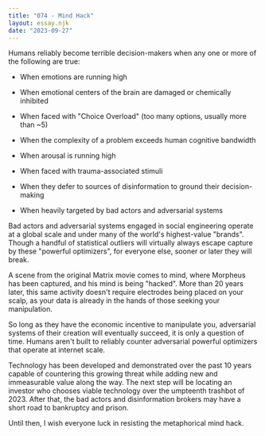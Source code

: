 ```yaml
---
title: "074 - Mind Hack"
layout: essay.njk
date: "2023-09-27"
---
```


Humans reliably become terrible decision-makers when any one or more of the following are true:

- When emotions are running high

- When emotional centers of the brain are damaged or chemically inhibited

- When faced with "Choice Overload" (too many options, usually more than ~5)

- When the complexity of a problem exceeds human cognitive bandwidth

- When arousal is running high

- When faced with trauma-associated stimuli

- When they defer to sources of disinformation to ground their decision-making

- When heavily targeted by bad actors and adversarial systems

Bad actors and adversarial systems engaged in social engineering operate at a global scale and under many of the world's highest-value "brands". Though a handful of statistical outliers will virtually always escape capture by these "powerful optimizers", for everyone else, sooner or later they will break.

A scene from the original Matrix movie comes to mind, where Morpheus has been captured, and his mind is being "hacked". More than 20 years later, this same activity doesn't require electrodes being placed on your scalp, as your data is already in the hands of those seeking your manipulation.

So long as they have the economic incentive to manipulate you, adversarial systems of their creation will eventually succeed, it is only a question of time. Humans aren't built to reliably counter adversarial powerful optimizers that operate at internet scale.

Technology has been developed and demonstrated over the past 10 years capable of countering this growing threat while adding new and immeasurable value along the way. The next step will be locating an investor who chooses viable technology over the umpteenth trashbot of 2023. After that, the bad actors and disinformation brokers may have a short road to bankruptcy and prison.

Until then, I wish everyone luck in resisting the metaphorical mind hack.